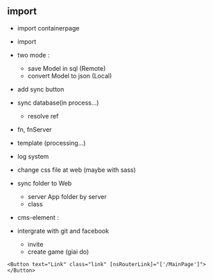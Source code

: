 ## import

* import containerpage
* import 

* two mode : 
    * save Model in sql (Remote)
    * convert Model to json (Local)

* add sync button

* sync database(in process...)
    * resolve ref

* fn, fnServer

* template (processing...)

* log system

* change css file at web (maybe with sass)

* sync folder to Web
    * server App folder by server
    * class
* cms-element : 

* intergrate with git and facebook 
    * invite
    * create game (giai do)
    



```
<Button text="Link" class="link" [nsRouterLink]="['/MainPage']"></Button>
```